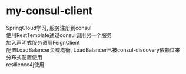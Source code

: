 # my-consul-client  
SpringCloud学习, 服务注册到consul  
使用RestTemplate通过consul调用另一个服务  
加入声明式服务调用FeignClient  
配置LoadBalancer负载均衡, LoadBalancer已被consul-discovery依赖过来  
分布式配置使用  
resilience4j使用  
